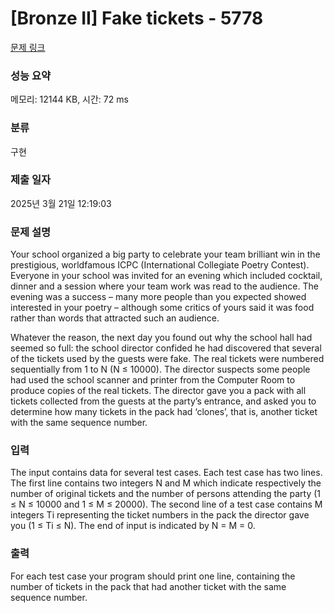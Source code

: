 # [Bronze II] Fake tickets - 5778 

[문제 링크](https://www.acmicpc.net/problem/5778) 

### 성능 요약

메모리: 12144 KB, 시간: 72 ms

### 분류

구현

### 제출 일자

2025년 3월 21일 12:19:03

### 문제 설명

<p>Your school organized a big party to celebrate your team brilliant win in the prestigious, worldfamous ICPC (International Collegiate Poetry Contest). Everyone in your school was invited for an evening which included cocktail, dinner and a session where your team work was read to the audience. The evening was a success – many more people than you expected showed interested in your poetry – although some critics of yours said it was food rather than words that attracted such an audience.</p>

<p>Whatever the reason, the next day you found out why the school hall had seemed so full: the school director confided he had discovered that several of the tickets used by the guests were fake. The real tickets were numbered sequentially from 1 to N (N ≤ 10000). The director suspects some people had used the school scanner and printer from the Computer Room to produce copies of the real tickets. The director gave you a pack with all tickets collected from the guests at the party’s entrance, and asked you to determine how many tickets in the pack had ‘clones’, that is, another ticket with the same sequence number.</p>

### 입력 

 <p>The input contains data for several test cases. Each test case has two lines. The first line contains two integers N and M which indicate respectively the number of original tickets and the number of persons attending the party (1 ≤ N ≤ 10000 and 1 ≤ M ≤ 20000). The second line of a test case contains M integers Ti representing the ticket numbers in the pack the director gave you (1 ≤ Ti ≤ N). The end of input is indicated by N = M = 0.</p>

### 출력 

 <p>For each test case your program should print one line, containing the number of tickets in the pack that had another ticket with the same sequence number.</p>

